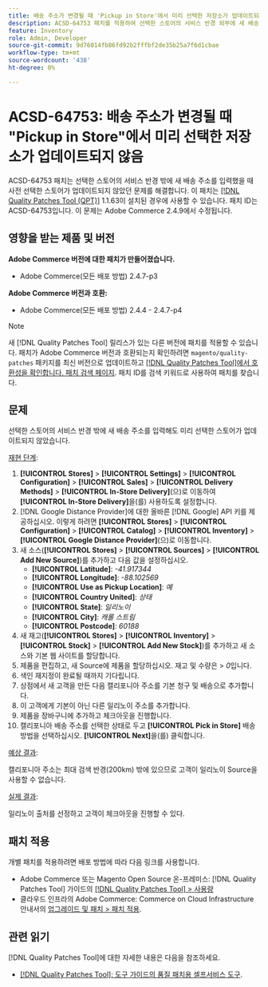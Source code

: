 ```yaml
---
title: 배송 주소가 변경될 때 'Pickup in Store'에서 미리 선택한 저장소가 업데이트되지 않음
description: ACSD-64753 패치를 적용하여 선택한 스토어의 서비스 반경 외부에 새 배송 주소를 입력할 때 사전 선택한 스토어가 업데이트되지 않은 Adobe Commerce 문제를 해결합니다.
feature: Inventory
role: Admin, Developer
source-git-commit: 9d76014fb86fd92b2fffbf2de35b25a7f6d1cbae
workflow-type: tm+mt
source-wordcount: '438'
ht-degree: 0%

---
```



# ACSD-64753: 배송 주소가 변경될 때 &quot;Pickup in Store&quot;에서 미리 선택한 저장소가 업데이트되지 않음

ACSD-64753 패치는 선택한 스토어의 서비스 반경 밖에 새 배송 주소를 입력했을 때 사전 선택한 스토어가 업데이트되지 않았던 문제를 해결합니다. 이 패치는 [[!DNL Quality Patches Tool (QPT)]](/help/tools/quality-patches-tool/quality-patches-tool-to-self-serve-quality-patches.md) 1.1.63이 설치된 경우에 사용할 수 있습니다. 패치 ID는 ACSD-64753입니다. 이 문제는 Adobe Commerce 2.4.9에서 수정됩니다.

## 영향을 받는 제품 및 버전

**Adobe Commerce 버전에 대한 패치가 만들어졌습니다.**

* Adobe Commerce(모든 배포 방법) 2.4.7-p3

**Adobe Commerce 버전과 호환:**

* Adobe Commerce(모든 배포 방법) 2.4.4 - 2.4.7-p4

>[!NOTE]
>
>새 [!DNL Quality Patches Tool] 릴리스가 있는 다른 버전에 패치를 적용할 수 있습니다. 패치가 Adobe Commerce 버전과 호환되는지 확인하려면 `magento/quality-patches` 패키지를 최신 버전으로 업데이트하고 [[!DNL Quality Patches Tool]에서 호환성을 확인합니다. 패치 검색 페이지](https://experienceleague.adobe.com/tools/commerce-quality-patches/index.html). 패치 ID를 검색 키워드로 사용하여 패치를 찾습니다.

## 문제

선택한 스토어의 서비스 반경 밖에 새 배송 주소를 입력해도 미리 선택한 스토어가 업데이트되지 않았습니다.

<u>재현 단계</u>:

1. **[!UICONTROL Stores]** > **[!UICONTROL Settings]** > **[!UICONTROL Configuration]** > **[!UICONTROL Sales]** > **[!UICONTROL Delivery Methods]** > **[!UICONTROL In-Store Delivery]**(으)로 이동하여 **[!UICONTROL In-Store Delivery]**&#x200B;을(를) 사용하도록 설정합니다.
1. [!DNL Google Distance Provider]에 대한 올바른 [!DNL Google] API 키를 제공하십시오. 이렇게 하려면 **[!UICONTROL Stores]** > **[!UICONTROL Configuration]** > **[!UICONTROL Catalog]** > **[!UICONTROL Inventory]** > **[!UICONTROL Google Distance Provider]**(으)로 이동합니다.
1. 새 소스(**[!UICONTROL Stores]** > **[!UICONTROL Sources]** > **[!UICONTROL Add New Source]**)를 추가하고 다음 값을 설정하십시오.
   * **[!UICONTROL Latitude]**: *-41.917344*
   * **[!UICONTROL Longitude]**: *-88.102569*
   * **[!UICONTROL Use as Pickup Location]**: *예*
   * **[!UICONTROL Country United]**: *상태*
   * **[!UICONTROL State]**: *일리노이*
   * **[!UICONTROL City]**: *캐롤 스트림*
   * **[!UICONTROL Postcode]**: *60188*
1. 새 재고(**[!UICONTROL Stores]** > **[!UICONTROL Inventory]** > **[!UICONTROL Stock]** > **[!UICONTROL Add New Stock]**)를 추가하고 새 소스와 기본 웹 사이트를 할당합니다.
1. 제품을 편집하고, 새 Source에 제품을 할당하십시오. 재고 및 수량은 > *0*&#x200B;입니다.
1. 색인 재지정이 완료될 때까지 기다립니다.
1. 상점에서 새 고객을 만든 다음 캘리포니아 주소를 기본 청구 및 배송으로 추가합니다.
1. 이 고객에게 기본이 아닌 다른 일리노이 주소를 추가합니다.
1. 제품을 장바구니에 추가하고 체크아웃을 진행합니다.
1. 캘리포니아 배송 주소를 선택한 상태로 두고 **[!UICONTROL Pick in Store]** 배송 방법을 선택하십시오. **[!UICONTROL Next]**&#x200B;을(를) 클릭합니다.

<u>예상 결과</u>:

캘리포니아 주소는 최대 검색 반경(200km) 밖에 있으므로 고객이 일리노이 Source을 사용할 수 없습니다.

<u>실제 결과</u>:

일리노이 출처를 선정하고 고객이 체크아웃을 진행할 수 있다.

## 패치 적용

개별 패치를 적용하려면 배포 방법에 따라 다음 링크를 사용합니다.

* Adobe Commerce 또는 Magento Open Source 온-프레미스: [!DNL Quality Patches Tool] 가이드의 [[!DNL Quality Patches Tool] > 사용량](/help/tools/quality-patches-tool/usage.md)
* 클라우드 인프라의 Adobe Commerce: Commerce on Cloud Infrastructure 안내서의 [업그레이드 및 패치 > 패치 적용](https://experienceleague.adobe.com/docs/commerce-cloud-service/user-guide/develop/upgrade/apply-patches.html).

## 관련 읽기

[!DNL Quality Patches Tool]에 대한 자세한 내용은 다음을 참조하세요.

* [[!DNL Quality Patches Tool]: 도구 가이드의 품질 패치용 셀프서비스 도구](/help/tools/quality-patches-tool/quality-patches-tool-to-self-serve-quality-patches.md).
